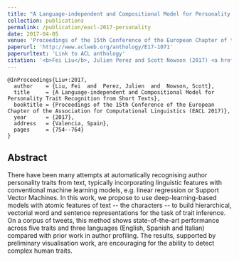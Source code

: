 ```yaml
---
title: "A Language-independent and Compositional Model for Personality Trait Recognition from Short Texts"
collection: publications
permalink: /publication/eacl-2017-personality
date: 2017-04-05
venue: 'Proceedings of the 15th Conference of the European Chapter of the Association for Computational Linguistics (EACL 2017)'
paperurl: 'http://www.aclweb.org/anthology/E17-1071'
paperurltext: 'Link to ACL anthology'
citation: '<b>Fei Liu</b>, Julien Perez and Scott Nowson (2017) <a href="http://liufly.github.io/files/papers/eacl-2017-personality.pdf"><u>A Language-independent and Compositional Model for Personality Trait Recognition from Short Texts</u></a>, In <i>Proceedings of the 15th Conference of the European Chapter of the Association for Computational Linguistics (EACL 2017)</i>, Valencia, Spain, pp. 754-764.'
---
```


```
@InProceedings{Liu+:2017,
  author    = {Liu, Fei  and  Perez, Julien  and  Nowson, Scott},
  title     = {A Language-independent and Compositional Model for Personality Trait Recognition from Short Texts},
  booktitle = {Proceedings of the 15th Conference of the European Chapter of the Association for Computational Linguistics (EACL 2017)},
  year      = {2017},
  address   = {Valencia, Spain},
  pages     = {754--764}
}
```

## Abstract
There have been many attempts at automatically recognising author personality traits from text, typically incorporating linguistic features with conventional machine learning models, e.g. linear regression or Support Vector Machines. In this work, we propose to use deep-learning-based models with atomic features of text -- the characters -- to build hierarchical, vectorial word and sentence representations for the task of trait inference. On a corpus of tweets, this method shows state-of-the-art performance across five traits and three languages (English, Spanish and Italian) compared with prior work in author profiling. The results, supported by preliminary visualisation work, are encouraging for the ability to detect complex human traits.